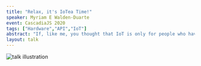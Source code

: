 ```yaml
---
title: "Relax, it's IoTea Time!"
speaker: Myriam E Walden-Duarte
event: CascadiaJS 2020
tags: ["Hardware","API","IoT"]
abstract: "If, like me, you thought that IoT is only for people who have tons of experience with electronics and are geniuses of software development, I want to share with you how that statement is false, and how adventuring with IoT has helped me during the pandemic times."
layout: talk
---
```

![talk illustration](https://2020.cascadiajs.com/images/speakers/myriam-walden-duarte-illustration.png)
